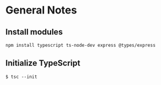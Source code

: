 # General Notes


## Install modules

`npm install typescript ts-node-dev express @types/express`

## Initialize TypeScript

`$ tsc --init`